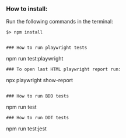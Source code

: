 ### How to install:

Run the following commands in the terminal:
```
$> npm install


### How to run playwright tests
```
npm run test:playwright
```
### To open last HTML playwright report run:
```
npx playwright show-report 
```

### How to run BDD tests
```
npm run test
```
### How to run DDT tests
```
npm run test:jest
